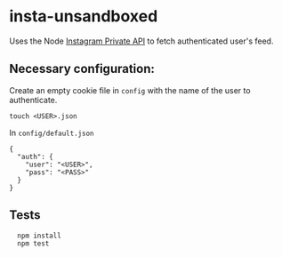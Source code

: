 # insta-unsandboxed

Uses the Node [Instagram Private API](https://github.com/huttarichard/instagram-private-api) to fetch authenticated user's feed.

## Necessary configuration:

Create an empty cookie file in `config` with the name of the user to authenticate.
```
touch <USER>.json
```

In `config/default.json`
```
{
  "auth": {
    "user": "<USER>",
    "pass": "<PASS>"
  }
}
```
## Tests

```
  npm install
  npm test
```
